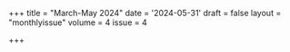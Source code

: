 +++
title = "March-May 2024"
date = '2024-05-31'
draft = false
layout = "monthlyissue"
volume = 4
issue = 4

+++
